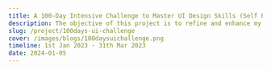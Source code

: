 ```yaml
---
title: A 100-Day Intensive Challenge to Master UI Design Skills (Self Project)
description: The objective of this project is to refine and enhance my UI Design skills over the course of 100 days.
slug: /project/100days-ui-challenge
cover: /images/blogs/100daysuichallenge.png
timeline: 1st Jan 2023 - 31th Mar 2023
date: 2024-01-05
---
```

